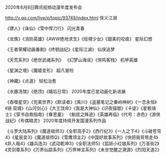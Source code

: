 2020年8月8日腾讯视频动漫年度发布会

http://v.qq.com/live/p/topic/93749/index.html
侠义江湖

《镖人》《诛仙》《雪中悍刀行》
闪光青春

《龙族》《消防英雄》《AWW绝地求生》《绘境少女》《甜美的咬痕》
星际幻想

《王者荣耀动画番剧》《终钥战纪》《星际江湖》
仙侠追梦

《天荒系列》《绝世武魂系列》 《幻梦山海谣》《侠鸣客栈》
机甲英雄

《星渊之境》《魔姬变形》
超凡冒险

《神藏》《点道》
轻松治愈

《水豚汤馆》《绝顶》《婚后日常》
2020年度已宣动画化新进展

《吞噬星空》《完美世界》《默读者》《紫川》《盗墓笔记之秦岭神树》《一念永恒》《镜·双城》《山河剑心》《大王饶命》《我是大神仙》《识夜描银》《卡徒》《星骸骑士》《穿书自救指南》《眷思量》 《魁拔之殊途》《英雄再临》《代号：赤色》《游侠战纪》《布偶精灵》
2020年度持续开发国漫系列作品

《斗罗大陆系列》《魔道祖师3》《全职高手2》《西行纪3》《一人之下4》《斗破苍穹4》《星辰变3》《魔道祖师Q》《雪鹰领主2》《中国好故事系列》《快把我哥带走4》《非人哉4》《雄兵连3》《武动乾坤3》《全职法师5》《狐妖小红娘系列》《万圣街2》《灵剑尊系列》《万界仙踪系列》《万界神主系列》《未世觉醒之溯源》《烈阳天道2》 